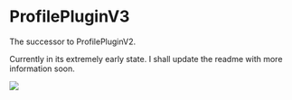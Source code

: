 ProfilePluginV3
===============

The successor to ProfilePluginV2.

Currently in its extremely early state. I shall update the readme with more information soon.

<img src='https://travis-ci.org/Iraos/ProfilePluginV3.svg?branch=master'>
